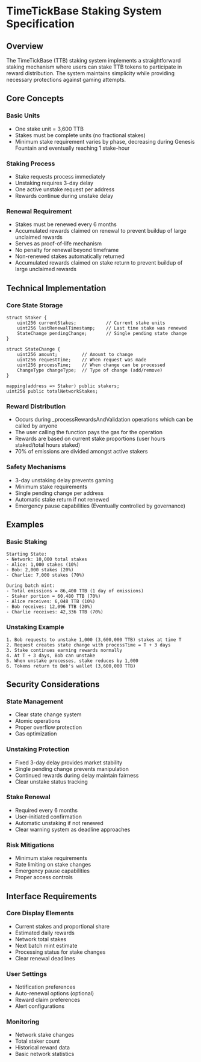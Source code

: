 # TimeTickBase Staking System Specification

## Overview

The TimeTickBase (TTB) staking system implements a straightforward staking mechanism where users can stake TTB tokens to participate in reward distribution. The system maintains simplicity while providing necessary protections against gaming attempts.

## Core Concepts

### Basic Units
- One stake unit = 3,600 TTB
- Stakes must be complete units (no fractional stakes)
- Minimum stake requirement varies by phase, decreasing during Genesis Fountain and eventually reaching 1 stake-hour

### Staking Process
- Stake requests process immediately
- Unstaking requires 3-day delay
- One active unstake request per address
- Rewards continue during unstake delay

### Renewal Requirement
- Stakes must be renewed every 6 months
- Accumulated rewards claimed on renewal to prevent buildup of large unclaimed rewards
- Serves as proof-of-life mechanism
- No penalty for renewal beyond timeframe
- Non-renewed stakes automatically returned
- Accumulated rewards claimed on stake return to prevent buildup of large unclaimed rewards

## Technical Implementation

### Core State Storage
```solidity
struct Staker {
    uint256 currentStakes;           // Current stake units
    uint256 lastRenewalTimestamp;    // Last time stake was renewed
    StateChange pendingChange;       // Single pending state change
}

struct StateChange {
    uint256 amount;         // Amount to change
    uint256 requestTime;    // When request was made
    uint256 processTime;    // When change can be processed
    ChangeType changeType;  // Type of change (add/remove)
}

mapping(address => Staker) public stakers;
uint256 public totalNetworkStakes;
```

### Reward Distribution
- Occurs during _processRewardsAndValidation operations which can be called by anyone
- The user calling the function pays the gas for the operation
- Rewards are based on current stake proportions (user hours staked/total hours staked)
- 70% of emissions are divided amongst active stakers

### Safety Mechanisms
- 3-day unstaking delay prevents gaming
- Minimum stake requirements
- Single pending change per address
- Automatic stake return if not renewed
- Emergency pause capabilities (Eventually controlled by governance)

## Examples

### Basic Staking
```
Starting State:
- Network: 10,000 total stakes
- Alice: 1,000 stakes (10%)
- Bob: 2,000 stakes (20%)
- Charlie: 7,000 stakes (70%)

During batch mint:
- Total emissions = 86,400 TTB (1 day of emissions)
- Staker portion = 60,480 TTB (70%)
- Alice receives: 6,048 TTB (10%)
- Bob receives: 12,096 TTB (20%)
- Charlie receives: 42,336 TTB (70%)
```

### Unstaking Example
```
1. Bob requests to unstake 1,000 (3,600,000 TTB) stakes at time T
2. Request creates state change with processTime = T + 3 days
3. Stake continues earning rewards normally
4. At T + 3 days, Bob can unstake
5. When unstake processes, stake reduces by 1,000
6. Tokens return to Bob's wallet (3,600,000 TTB)
```

## Security Considerations

### State Management
- Clear state change system
- Atomic operations
- Proper overflow protection
- Gas optimization

### Unstaking Protection
- Fixed 3-day delay provides market stability
- Single pending change prevents manipulation
- Continued rewards during delay maintain fairness
- Clear unstake status tracking

### Stake Renewal
- Required every 6 months
- User-initiated confirmation
- Automatic unstaking if not renewed
- Clear warning system as deadline approaches

### Risk Mitigations
- Minimum stake requirements
- Rate limiting on stake changes
- Emergency pause capabilities
- Proper access controls

## Interface Requirements

### Core Display Elements
- Current stakes and proportional share
- Estimated daily rewards
- Network total stakes
- Next batch mint estimate
- Processing status for stake changes
- Clear renewal deadlines

### User Settings
- Notification preferences
- Auto-renewal options (optional)
- Reward claim preferences
- Alert configurations

### Monitoring
- Network stake changes
- Total staker count
- Historical reward data
- Basic network statistics